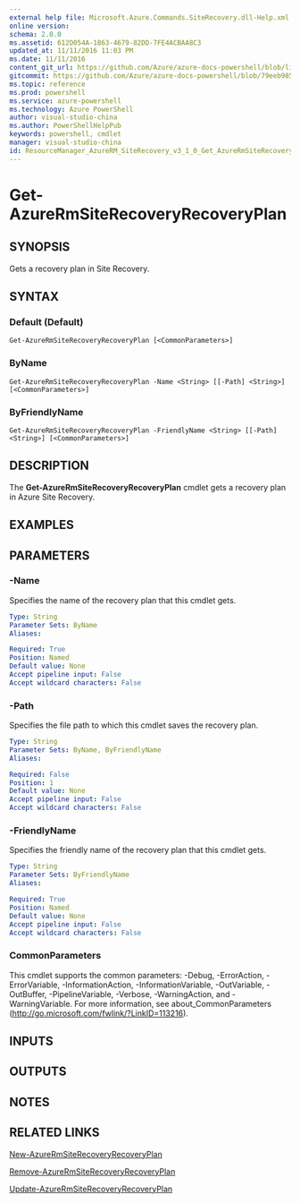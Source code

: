 ```yaml
---
external help file: Microsoft.Azure.Commands.SiteRecovery.dll-Help.xml
online version: 
schema: 2.0.0
ms.assetid: 612D054A-1863-4679-82DD-7FE4ACBAA8C3
updated_at: 11/11/2016 11:03 PM
ms.date: 11/11/2016
content_git_url: https://github.com/Azure/azure-docs-powershell/blob/live/azureps-cmdlets-docs/ResourceManager/AzureRM.SiteRecovery/v3.1.0/Get-AzureRmSiteRecoveryRecoveryPlan.md
gitcommit: https://github.com/Azure/azure-docs-powershell/blob/79eeb985ea480979357fb4695832a0c3d29a48bf/azureps-cmdlets-docs/ResourceManager/AzureRM.SiteRecovery/v3.1.0/Get-AzureRmSiteRecoveryRecoveryPlan.md
ms.topic: reference
ms.prod: powershell
ms.service: azure-powershell
ms.technology: Azure PowerShell
author: visual-studio-china
ms.author: PowerShellHelpPub
keywords: powershell, cmdlet
manager: visual-studio-china
id: ResourceManager_AzureRM_SiteRecovery_v3_1_0_Get_AzureRmSiteRecoveryRecoveryPlan_md
---
```


# Get-AzureRmSiteRecoveryRecoveryPlan

## SYNOPSIS
Gets a recovery plan in Site Recovery.

## SYNTAX

### Default (Default)
```
Get-AzureRmSiteRecoveryRecoveryPlan [<CommonParameters>]
```

### ByName
```
Get-AzureRmSiteRecoveryRecoveryPlan -Name <String> [[-Path] <String>] [<CommonParameters>]
```

### ByFriendlyName
```
Get-AzureRmSiteRecoveryRecoveryPlan -FriendlyName <String> [[-Path] <String>] [<CommonParameters>]
```

## DESCRIPTION
The **Get-AzureRmSiteRecoveryRecoveryPlan** cmdlet gets a recovery plan in Azure Site Recovery.

## EXAMPLES


## PARAMETERS

### -Name
Specifies the name of the recovery plan that this cmdlet gets.

```yaml
Type: String
Parameter Sets: ByName
Aliases:

Required: True
Position: Named
Default value: None
Accept pipeline input: False
Accept wildcard characters: False
```

### -Path
Specifies the file path to which this cmdlet saves the recovery plan.

```yaml
Type: String
Parameter Sets: ByName, ByFriendlyName
Aliases:

Required: False
Position: 1
Default value: None
Accept pipeline input: False
Accept wildcard characters: False
```

### -FriendlyName
Specifies the friendly name of the recovery plan that this cmdlet gets.

```yaml
Type: String
Parameter Sets: ByFriendlyName
Aliases:

Required: True
Position: Named
Default value: None
Accept pipeline input: False
Accept wildcard characters: False
```

### CommonParameters
This cmdlet supports the common parameters: -Debug, -ErrorAction, -ErrorVariable, -InformationAction, -InformationVariable, -OutVariable, -OutBuffer, -PipelineVariable, -Verbose, -WarningAction, and -WarningVariable. For more information, see about_CommonParameters (http://go.microsoft.com/fwlink/?LinkID=113216).

## INPUTS

## OUTPUTS

## NOTES

## RELATED LINKS

[New-AzureRmSiteRecoveryRecoveryPlan](xref:ResourceManager/AzureRM.SiteRecovery/v3.1.0/New-AzureRmSiteRecoveryRecoveryPlan.md)

[Remove-AzureRmSiteRecoveryRecoveryPlan](xref:ResourceManager/AzureRM.SiteRecovery/v3.1.0/Remove-AzureRmSiteRecoveryRecoveryPlan.md)

[Update-AzureRmSiteRecoveryRecoveryPlan](xref:ResourceManager/AzureRM.SiteRecovery/v3.1.0/Update-AzureRmSiteRecoveryRecoveryPlan.md)
